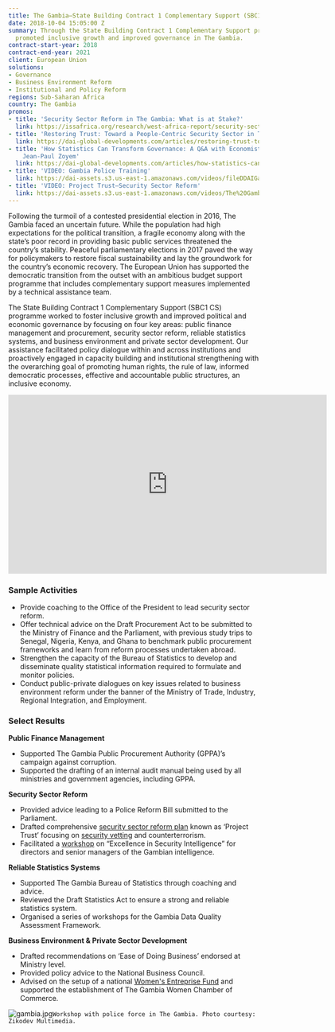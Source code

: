 ```yaml
---
title: The Gambia—State Building Contract 1 Complementary Support (SBC1 CS)
date: 2018-10-04 15:05:00 Z
summary: Through the State Building Contract 1 Complementary Support programme, DAI
  promoted inclusive growth and improved governance in The Gambia.
contract-start-year: 2018
contract-end-year: 2021
client: European Union
solutions:
- Governance
- Business Environment Reform
- Institutional and Policy Reform
regions: Sub-Saharan Africa
country: The Gambia
promos:
- title: 'Security Sector Reform in The Gambia: What is at Stake?'
  link: https://issafrica.org/research/west-africa-report/security-sector-reform-in-the-gambia-what-is-at-stake
- title: 'Restoring Trust: Toward a People-Centric Security Sector in The Gambia'
  link: https://dai-global-developments.com/articles/restoring-trust-toward-a-people-centric-security-sector-in-the-gambia
- title: 'How Statistics Can Transform Governance: A Q&A with Economist and Statistician
    Jean-Paul Zoyem'
  link: https://dai-global-developments.com/articles/how-statistics-can-transform-governance-a-q-and-a-with-economist-and-statistician-jean-paul-zoyem
- title: 'VIDEO: Gambia Police Training'
  link: https://dai-assets.s3.us-east-1.amazonaws.com/videos/fileDDAIGambiaExportThe%20Gambia-SSR%20FInal%20Conference%20%20-%20%20Training%20NEW.mp4_.mp4
- title: 'VIDEO: Project Trust—Security Sector Reform'
  link: https://dai-assets.s3.us-east-1.amazonaws.com/videos/The%20Gambia-SSR%20-%20Final%20Conference.mp4
---
```


Following the turmoil of a contested presidential election in 2016, The Gambia faced an uncertain future. While the population had high expectations for the political transition, a fragile economy along with the state’s poor record in providing basic public services threatened the country’s stability. Peaceful parliamentary elections in 2017 paved the way for policymakers to restore fiscal sustainability and lay the groundwork for the country’s economic recovery. The European Union has supported the democratic transition from the outset with an ambitious budget support programme that includes complementary support measures implemented by a technical assistance team.

The State Building Contract 1 Complementary Support (SBC1 CS) programme worked to foster inclusive growth and improved political and economic governance by focusing on four key areas: public finance management and procurement, security sector reform, reliable statistics systems, and business environment and private sector development. Our assistance facilitated policy dialogue within and across institutions and proactively engaged in capacity building and institutional strengthening with the overarching goal of promoting human rights, the rule of law, informed democratic processes, effective and accountable public structures, an inclusive economy.

<iframe src="https://player.vimeo.com/video/486086052" width="640" height="360" frameborder="0" allow="autoplay; fullscreen; picture-in-picture" allowfullscreen></iframe>

### Sample Activities

* Provide coaching to the Office of the President to lead security sector reform.
* Offer technical advice on the Draft Procurement Act to be submitted to the Ministry of Finance and the Parliament, with previous study trips to Senegal, Nigeria, Kenya, and Ghana to benchmark public procurement frameworks and learn from reform processes undertaken abroad.
* Strengthen the capacity of the Bureau of Statistics to develop and disseminate quality statistical information required to formulate and monitor policies.
* Conduct public-private dialogues on key issues related to business environment reform under the banner of the Ministry of Trade, Industry, Regional Integration, and Employment.

### Select Results

**Public Finance Management**
* Supported The Gambia Public Procurement Authority (GPPA)’s campaign against corruption.
* Supported the drafting of an internal audit manual being used by all ministries and government agencies, including GPPA.

**Security Sector Reform**
* Provided advice leading to a Police Reform Bill submitted to the Parliament.
* Drafted comprehensive [security sector reform plan](https://dai-global-developments.com/articles/restoring-trust-toward-a-people-centric-security-sector-in-the-gambia) known as ‘Project Trust’ focusing on [security vetting](https://www.facebook.com/DAIGlobal/posts/10157542002145797) and counterterrorism.
* Facilitated a [workshop](https://www.facebook.com/DAIGlobal/photos/a.10150997581205797/10157428032080797/?type=1&theater) on “Excellence in Security Intelligence” for directors and senior managers of the Gambian intelligence.

**Reliable Statistics Systems**
* Supported The Gambia Bureau of Statistics through coaching and advice.
* Reviewed the Draft Statistics Act to ensure a strong and reliable statistics system.
* Organised a series of workshops for the Gambia Data Quality Assessment Framework.

**Business Environment & Private Sector Development**
* Drafted recommendations on ‘Ease of Doing Business’ endorsed at Ministry level.
* Provided policy advice to the National Business Council.
* Advised on the setup of a national [Women's Entreprise Fund](https://www.facebook.com/DAIGlobal/photos/a.10150997581205797/10157308667625797/?type=3&theater) and supported the establishment of The Gambia Women Chamber of Commerce.

![gambia.jpg](/uploads/gambia.jpg)`Workshop with police force in The Gambia. Photo courtesy: Zikodev Multimedia.`
